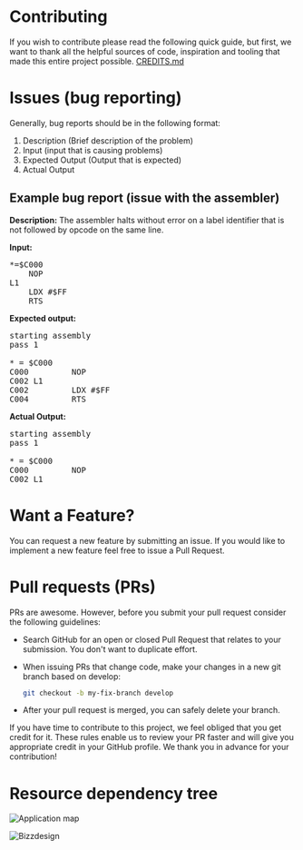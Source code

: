 Contributing
============

If you wish to contribute please read the following quick guide, but first, we want to thank all the helpful sources of code, inspiration and tooling that made this entire project possible. [CREDITS.md](docs/CREDITS.md)


# Issues (bug reporting)
Generally, bug reports should be in the following format:

 1. Description (Brief description of the problem)
 2. Input (input that is causing problems)
 3. Expected Output (Output that is expected)
 4. Actual Output

## Example bug report (issue with the assembler)

**Description:**
The assembler halts without error on a label identifier that is not followed by opcode on the same line. 

**Input:**
    
<pre>
*=$C000
    NOP
L1  
    LDX #$FF
    RTS
</pre>

**Expected output:**

<pre>
starting assembly
pass 1

* = $C000
C000         NOP
C002 L1 
C002         LDX #$FF
C004         RTS
</pre>


**Actual Output:**
<pre>
starting assembly
pass 1

* = $C000
C000         NOP
C002 L1 
</pre>

# Want a Feature?
You can request a new feature by submitting an issue. If you would like to implement a new feature feel free to issue a Pull Request.

# Pull requests (PRs)
PRs are awesome. However, before you submit your pull request consider the following guidelines:

 - Search GitHub for an open or closed Pull Request that relates to your submission. You don't want to duplicate effort.
 - When issuing PRs that change code, make your changes in a new git branch based on develop:

   ```bash
   git checkout -b my-fix-branch develop
   ```

 <!-- - Run the full test suite before submitting and make sure all tests pass (obviously =P).
 - Try to follow our [**coding style rules**]().
   Breaking them prevents the PR to pass the tests.
 - Refrain from fixing multiple issues in the same pull request. It's preferable to open multiple small PRs instead of one
   hard to review big one. Also, don't reuse old forks (or PRs) to fix new issues.
 - If the PR introduces a new feature or fixes an issue, please add the appropriate test case.)
 - We use commit notes to generate the changelog. It's extremely helpful if your commit messages adhere to the
 [**Git Commit Guidelines**](). 
 - If we suggest changes then:
   - Make the required updates.
   - Re-run the Angular test suite to ensure tests are still passing.
   - Rebase your branch and force push to your GitHub repository (this will update your Pull Request):

   ```bash
   git rebase develop -i
   git push origin my-fix-branch -f
   ```
   -->
 - After your pull request is merged, you can safely delete your branch.

If you have time to contribute to this project, we feel obliged that you get credit for it.
These rules enable us to review your PR faster and will give you appropriate credit in your GitHub profile.
We thank you in advance for your contribution!

<!--# Joining the team
We're looking for members to help maintaining the AppleII IDE.
Please see [this issue]() to express interest or comment on this note.-->


# Resource dependency tree

![Application map](https://www.plantuml.com/plantuml/png/PTAzJiCm40VmlK-H4Mu8g1BC_KYfEeGE4HjITB5DwiOVbkqGU7i2neqiRxbVxkwlaxnn7gsNN569PWN5_C6-oekNOWLG0EpFDO3KwbtTzK9tAEvdXsBczaChZnDpMh875A8apjt-IRG3rPDAS7z-VJaTo-iYlKFpMuUiG_q68D1hEwTvx4BKh2qQ8zXQ8bTXEYWnu_FJuphIqcYrTBb-SifqnfIx8LbXKHAqD9_dEhVBbDl0lbskHemtlRhcL2rtRni01b03T88bjs-RkYNQiZ0Owd1oMhVzoBCUuc90TTW1Z7sVBgzsnxz6OiOu6ockYnJNRPYY_s_b1m00)

![Bizzdesign](http://www.plantuml.com/plantuml/png/ZLHDRvj043rtViKexQqgbIBr4haeAROfQXj7WjmiMGkiyIQmY_OZhTJsltV1hBT0cvY3PPZtthnvit2jD97QD3MeHyPR8ac3aXQQyAgcYqLE3-I92Hc6-1DUIM5u6Gd9gSJB3_0RL2kPflWct-GFbeGFH5uHMHnOGpHzdnl5E5NgdUYh7frI-SGA-Z-uEfPFUF9lF6dRcXL4Cy7dbBNXHLTvXhCV89uKYQOLd7Bz3Ajm64-R33_db4GJ5mB0ALwyY9d-RF8B90hZ9CF5ufHD68x2V_rf20TmHj_oagf7BLgdirkcNpejFyzKxSQR6_d9XAXpyQCNkhcxp3QRhrR8hVSiJv7WUrPjkMdjr5JsKj4wtjtVBNjFi_dcZaQMkWB597cxvSbovPpPl-SO0nXvMpMc9beSJQs-tKz3mf6FCJUbMZDUASVTfQiiIsxZr8huupRJc4Tp4eWsj-iaxkbkZ2bviXhVlDlC2vtjvP61PDL11x_2ZWqZ-q5DztzNC32jlHrI1kzqG8w61tTAWb9yvvRcTWt3ENHgzXQ6adlabUTDR7aG0AXfHNc9tNFmAyShzxt0uStwQ2_m9ymYaFWyq7qY7CplVGBqRxXjUsmEr_R7DFKV)


